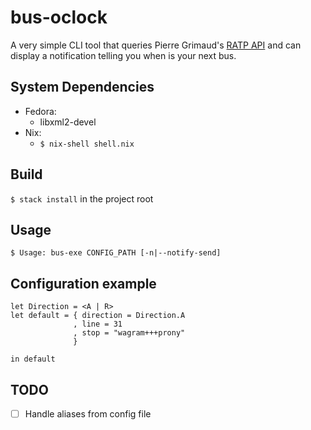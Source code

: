 # bus-oclock

A very simple CLI tool that queries Pierre Grimaud's [RATP API][] and can
display a notification telling you when is your next bus.

## System Dependencies

- Fedora: 
  - libxml2-devel
- Nix:
  -  `$ nix-shell shell.nix`


## Build

`$ stack install` in the project root

## Usage

`$ Usage: bus-exe CONFIG_PATH [-n|--notify-send]`

## Configuration example

```dhall
let Direction = <A | R>
let default = { direction = Direction.A
              , line = 31
              , stop = "wagram+++prony"
              }

in default
```

## TODO

- [ ] Handle aliases from config file

[RATP API]: https://api-ratp.pierre-grimaud.fr/v3/documentation
